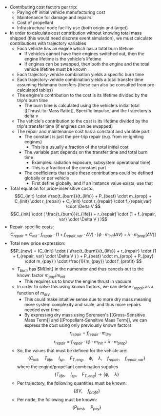 - Contributing cost factors per trip:
	- Paying off initial vehicle manufacturing cost
	- Maintenance for damage and repairs
	- Cost of propellant
	- Infrastructural node facility use (both origin and target)
- In order to calculate cost contribution without knowing total mass shipped (this would need discrete event simulation), we must calculate contributions with trajectory variables
	- Each vehicle has an engine which has a total burn lifetime
		- If vehicles cannot have their engines switched out, then the engine lifetime is the vehicle's lifetime
		- If engines can be swapped, then both the engine and the total vehicle lifetime must be known
	- Each trajectory-vehicle combination yields a specific burn time
	- Each trajectory-vehicle combination yields a total transfer time assuming Hohmann transfers (these can also be consulted from pre-calculated tables)
	- The engine's contribution to the cost is its lifetime divided by the trip's burn time
		- The burn time is calculated using the vehicle's initial total [[Thrust-to-Mass Ratio]], Specific Impulse, and the trajectory's delta v
	- The vehicle's contribution to the cost is its lifetime divided by the trip's transfer time (if engines can be swapped)
	- The repair and maintenance cost has a constant and variable part
		- The constant is just the per-trip repair (e.g. from re-igniting engines)
			- This is a usually a fraction of the total initial cost
		- The variable part depends on the transfer time and total burn time
			- Examples: radiation exposure, subsystem operational time)
			- This is a fraction of the constant part
		- The coefficients that scale these contributions could be defined globally or per vehicle
			- First define globally, and if an instance value exists, use that
- Total equation for price-insensitive costs:
  $$C_{init} \cdot \frac{t_{burn}}{t_{life}} + P_{best} \cdot m_{prop} + C_{init} \cdot r_{repair} + C_{init} 
  \cdot r_{repair} \cdot f_{repair,var} \cdot \Delta V $$
  $$C_{init} \cdot ( \frac{t_{burn}}{t_{life}} + r_{repair} \cdot (1 + f_{repair, var} \cdot \Delta V ) )$$
  $$ $$
- Repair-specific costs:
  $$C_{repair} = C_{init} \cdot f_{repair} \cdot (1 + f_{repair, var} \cdot \Delta V) \cdot [\phi \cdot m_{init}(\Delta V) + \lambda \cdot m_{prop}(\Delta V)]$$
- Total new price expression:
  $$P_{new} = (C_{init} \cdot ( \frac{t_{burn}}{t_{life}} + r_{repair} \cdot (1 + f_{repair, var} \cdot \Delta V ) ) + P_{best} \cdot m_{prop} + P_{pay} \cdot m_{pay} ) \cdot \frac{1}{m_{pay}} \cdot f_{profit} $$
	- $T_{burn}$ has $M{init} in the numerator and thus cancels out to the known factor $m_{pay}/m_{init}$
		- This requires us to know the engine thrust in vacuum
	- In order to solve this using known factors, we can define $r_{repair}$ as a function of $m_{dry}$
		- This could make intuitive sense due to more dry mass meaning more system complexity and scale, and thus more repairs needed over time
		- By expressing dry mass using Sorensen's [[Gross-Sensitive Mass Term]] and [[Propellant-Sensitive Mass Term]], we can express the cost using only previously known factors
		  $$ r_{repair} = f_{repair} \cdot m_{dry}$$
		  $$ r_{repair} = f_{repair} \cdot  (\phi \cdot m_{init} + \lambda \cdot m_{prop})$$
	- So, the values that must be defined for the vehicle are:
	  $$\{ C_{init}, \quad T_{life}, \quad I_{sp}, \quad F_{T, eng}, \quad \phi, \quad \lambda, \quad  f_{repair}, \quad f_{repair, var} \}$$
	  where the engine/propellant combination supplies
	  $$ \{ T_{life}, \quad I_{sp}, \quad F_{T, eng}  \} \rightarrow \{ \phi, \quad \lambda \}$$
	- Per trajectory, the following quantities must be known:
	  $$ \{ \Delta V, \quad f_{profit} \}$$
	- Per node, the following must be known:
	  $$ \{ P_{best}, \quad P_{pay} \}$$